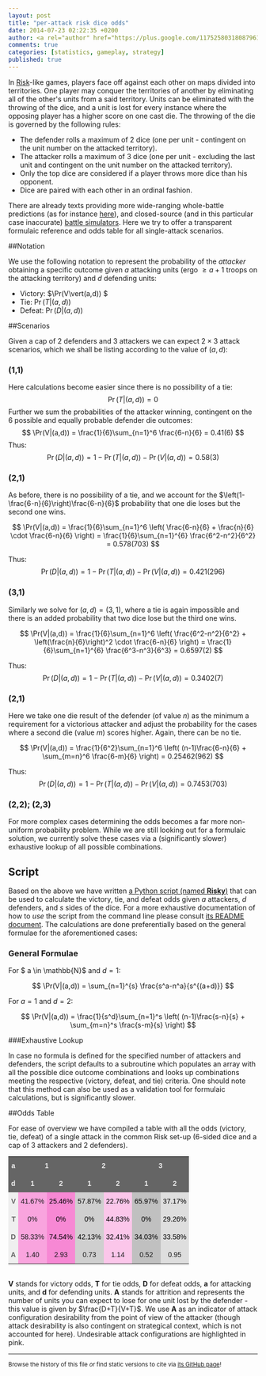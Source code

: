 ```yaml
---
layout: post
title: "per-attack risk dice odds"
date: 2014-07-23 02:22:35 +0200
author: <a rel="author" href="https://plus.google.com/117525803180879614771/about">Horea Christian</a>
comments: true
categories: [statistics, gameplay, strategy]
published: true
---
```


In [Risk](https://en.wikipedia.org/wiki/Risk_(game))-like games, players face off against each other on maps divided into territories.
One player may conquer the territories of another by eliminating all of the other's units from a said territory.
Units can be eliminated with the throwing of the dice, and a unit is lost for every instance where the opposing player has a higher score on one cast die.
The throwing of the die is governed by the following rules:

* The defender rolls a maximum of 2 dice (one per unit - contingent on the unit number on the attacked territory).
* The attacker rolls a maximum of 3 dice (one per unit - excluding the last unit and contingent on the unit number on the attacked territory).
* Only the top dice are considered if a player throws more dice than his opponent.
* Dice are paired with each other in an ordinal fashion.

There are already texts providing more wide-ranging whole-battle predictions (as for instance [here](http://www4.stat.ncsu.edu/~jaosborn/research/RISK.pdf)), and closed-source (and in this particular case inaccurate) [battle simulators](http://riskodds.com/).
Here we try to offer a transparent formulaic reference and odds table for all single-attack scenarios. 

<!-- more -->

##Notation

We use the following notation to represent the probability of the *attacker* obtaining a specific outcome given $a$ attacking units (ergo $\geq a+1$ troops on the attacking territory) and $d$ defending units:

* Victory: $\Pr(V\vert(a,d)) $
* Tie: $\Pr(T\vert(a,d))$
* Defeat: $\Pr(D\vert(a,d))$

##Scenarios

Given a cap of 2 defenders and 3 attackers we can expect $2 \times 3$ attack scenarios, which we shall be listing according to the value of $(a,d)$:

### (1,1)

Here calculations become easier since there is no possibility of a tie:
$$
\Pr(T|(a,d)) = 0
$$
Further we sum the probabilities of the attacker winning, contingent on the 6 possible and equally probable defender die outcomes:
$$
\Pr(V|(a,d)) = \frac{1}{6}\sum_{n=1}^6 \frac{6-n}{6} = 0.41(6)
$$
Thus:
$$
\Pr(D|(a,d)) = 1 - \Pr(T|(a,d)) - \Pr(V|(a,d)) = 0.58(3)
$$

### (2,1)

As before, there is no possibility of a tie, and we account for the $\left(1-\frac{6-n}{6}\right)\frac{6-n}{6}$ probability that one die loses but the second one wins.

$$
\Pr(V|(a,d)) = \frac{1}{6}\sum_{n=1}^6 \left( \frac{6-n}{6} + \frac{n}{6} \cdot \frac{6-n}{6} \right) = \frac{1}{6}\sum_{n=1}^{6} \frac{6^2-n^2}{6^2} = 0.578(703)
$$

Thus:
$$
\Pr(D|(a,d)) = 1 - \Pr(T|(a,d)) - \Pr(V|(a,d)) = 0.421(296)
$$

### (3,1)

Similarly we solve for $(a,d)=(3,1)$, where a tie is again impossible and there is an added probability that two dice lose but the third one wins.

$$
\Pr(V|(a,d)) = \frac{1}{6}\sum_{n=1}^6 \left( \frac{6^2-n^2}{6^2} + \left(\frac{n}{6}\right)^2 \cdot \frac{6-n}{6} \right) = \frac{1}{6}\sum_{n=1}^{6} \frac{6^3-n^3}{6^3} = 0.6597(2)
$$

Thus:
$$
\Pr(D|(a,d)) = 1 - \Pr(T|(a,d)) - \Pr(V|(a,d)) = 0.3402(7)
$$

### (2,1)

Here we take one die result of the defender (of value $n$) as the minimum a requirement for a victorious attacker and adjust the probability for the cases where a second die (value $m$) scores higher.
Again, there can be no tie.

$$
\Pr(V|(a,d)) = \frac{1}{6^2}\sum_{n=1}^6 \left( (n-1)\frac{6-n}{6} + \sum_{m=n}^6 \frac{6-m}{6} \right) = 0.25462(962)
$$  

Thus:
$$
\Pr(D|(a,d)) = 1 - \Pr(T|(a,d)) - \Pr(V|(a,d)) = 0.7453(703)
$$

### (2,2); (2,3)

For more complex cases determining the odds becomes a far more non-uniform probability problem.
While we are still looking out for a formulaic solution, we currently solve these cases via a (significantly slower) exhaustive lookup of all possible combinations.

## Script

Based on the above we have written [a Python script (named **Risky**)](https://github.com/TheChymera/Risky) that can be used to calculate the victory, tie, and defeat odds given $a$ attackers, $d$ defenders, and $s$ sides of the dice.
For a more exhaustive documentation of how to *use* the script from the command line please consult [its README document](https://github.com/TheChymera/Risky/blob/master/README.md).
The calculations are done preferentially based on the general formulae for the aforementioned cases:

### General Formulae 

For $ a \in \mathbb{N}$ and $d=1$:

$$
\Pr(V|(a,d)) = \sum_{n=1}^{s} \frac{s^a-n^a}{s^{(a+d)}}
$$

For $a=1$ and $d=2$:

$$
\Pr(V|(a,d)) = \frac{1}{s^d}\sum_{n=1}^s \left( (n-1)\frac{s-n}{s} + \sum_{m=n}^s \frac{s-m}{s} \right)
$$

###Exhaustive Lookup

In case no formula is defined for the specified number of attackers and defenders, the script defaults to a subroutine which populates an array with all the possible dice outcome combinations and looks up combinations meeting the respective (victory, defeat, and tie) criteria.
One should note that this method can also be used as a validation tool for formulaic calculations, but is significantly slower. 

##Odds Table

For ease of overview we have compiled a table with all the odds (victory, tie, defeat) of a single attack in the common Risk set-up (6-sided dice and a cap of 3 attackers and 2 defenders). 

<style type="text/css">
.tg  {border-collapse:collapse;border-spacing:0;border:none;margin:0px auto;}
.tg td{font-family:Arial, sans-serif;font-size:14px;padding:10px 5px;border-style:solid;border-width:0px;overflow:hidden;word-break:normal;}
.tg th{font-family:Arial, sans-serif;font-size:14px;font-weight:normal;padding:10px 5px;border-style:solid;border-width:0px;overflow:hidden;word-break:normal;}
.tg .tg-2thk{background-color:#c0c0c0;text-align:center}
.tg .tg-skfc{background-color:#dedede;color:#000000;text-align:center}
.tg .tg-3ka8{background-color:#fbc6ea;color:#000000;text-align:center}
.tg .tg-be7o{font-weight:bold;background-color:#efefef;color:#656565}
.tg .tg-v8r2{background-color:#cfcfcf;color:#000000;text-align:center}
.tg .tg-cqq2{font-weight:bold;background-color:#656565;color:#efefef;text-align:center}
.tg .tg-f1qn{font-weight:bold;background-color:#efefef;color:#656565;text-align:right}
.tg .tg-c8xk{background-color:#f9a4de;text-align:center}
.tg .tg-g7zu{background-color:#f788d4;color:#000000;text-align:center}
.tg .tg-qems{background-color:#c0c0c0;color:#000000;text-align:center}
.tg .tg-a3ry{background-color:#f788d4;text-align:center}
.tg .tg-m5ue{background-color:#cfcfcf;text-align:center}
.tg .tg-gf1w{background-color:#fbc6ea;text-align:center}
.tg .tg-j518{background-color:#dedede;text-align:center}
</style>
<table class="tg">
  <tr>
    <th class="tg-cqq2">a</th>
    <th class="tg-cqq2" colspan="2">1</th>
    <th class="tg-cqq2" colspan="2">2</th>
    <th class="tg-cqq2" colspan="2">3</th>
  </tr>
  <tr>
    <td class="tg-cqq2">d</td>
    <td class="tg-cqq2">1</td>
    <td class="tg-cqq2">2</td>
    <td class="tg-cqq2">1</td>
    <td class="tg-cqq2">2</td>
    <td class="tg-cqq2">1</td>
    <td class="tg-cqq2">2</td>
  </tr>
  <tr>
    <td class="tg-f1qn">V</td>
    <td class="tg-c8xk">41.67%</td>
    <td class="tg-g7zu">25.46%</td>
    <td class="tg-v8r2">57.87%</td>
    <td class="tg-3ka8">22.76%</td>
    <td class="tg-qems">65.97%</td>
    <td class="tg-skfc">37.17%</td>
  </tr>
  <tr>
    <td class="tg-f1qn">T</td>
    <td class="tg-c8xk">0%</td>
    <td class="tg-g7zu">0%</td>
    <td class="tg-v8r2">0%</td>
    <td class="tg-3ka8">44.83%</td>
    <td class="tg-qems">0%</td>
    <td class="tg-skfc">29.26%</td>
  </tr>
  <tr>
    <td class="tg-f1qn">D</td>
    <td class="tg-c8xk">58.33%</td>
    <td class="tg-g7zu">74.54%</td>
    <td class="tg-v8r2">42.13%</td>
    <td class="tg-3ka8">32.41%</td>
    <td class="tg-qems">34.03%</td>
    <td class="tg-skfc">33.58%</td>
  </tr>
  <tr>
    <td class="tg-be7o">A</td>
    <td class="tg-c8xk">1.40</td>
    <td class="tg-a3ry">2.93</td>
    <td class="tg-m5ue">0.73</td>
    <td class="tg-gf1w">1.14</td>
    <td class="tg-2thk">0.52</td>
    <td class="tg-j518">0.95</td>
  </tr>
</table>
<br>


**V** stands for victory odds, **T** for tie odds, **D** for defeat odds, **a** for attacking units, and **d** for defending units.
**A** stands for attrition and represents the number of units you can expect to lose for one unit lost by the defender - this value is given by $\frac{D+T}{V+T}$.
We use **A** as an indicator of attack configuration desirability from the point of view of the attacker (though attack desirability is also contingent on strategical context, which is not accounted for here).
Undesirable attack configurations are highlighted in pink.

---
<sup>Browse the history of this file *or* find static versions to cite via [its GitHub page](https://github.com/TheChymera/chymeric_tutorials/blob/master/source/_posts/2014-07-23-per-attack-risk-dice-odds.markdown)!</sup>
